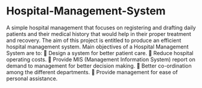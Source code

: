 # Hospital-Management-System
A simple hospital management that focuses on registering and drafting daily patients and their medical history that would help in their proper treatment and recovery.
The aim of this project is entitled to produce an efficient
hospital management system.
Main objectives of a Hospital Management System are to:
   Design a system for better patient care.
   Reduce hospital operating costs.
   Provide MIS (Management Information System)
  report on demand to management for better decision
  making.
   Better co-ordination among the different departments.
   Provide management for ease of personal assistance.
